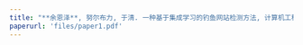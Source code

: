 ```yaml
---
title: "**余恩泽**, 努尔布力, 于清. 一种基于集成学习的钓鱼网站检测方法, 计算机工程与应用, 2019"
paperurl: 'files/paper1.pdf'
---
```


